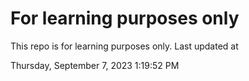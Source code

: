 # For learning purposes only
This repo is for learning purposes only.
Last updated at

Thursday, September 7, 2023 1:19:52 PM

